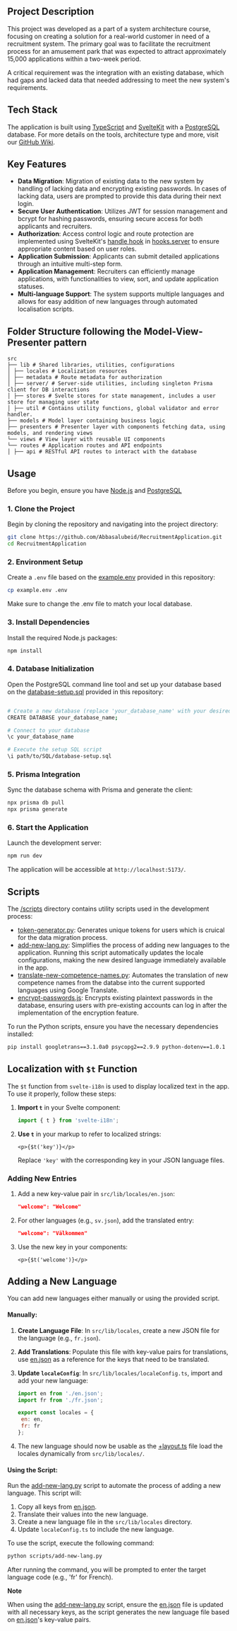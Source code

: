 ## Project Description

This project was developed as a part of a system architecture course, focusing on creating a solution for a real-world customer in need of a recruitment system. The primary goal was to facilitate the recruitment process for an amusement park that was expected to attract approximately 15,000 applications within a two-week period.

A critical requirement was the integration with an existing database, which had gaps and lacked data that needed addressing to meet the new system's requirements.

## Tech Stack

The application is built using [TypeScript](https://www.typescriptlang.org) and [SvelteKit](https://kit.svelte.dev) with a [PostgreSQL](https://www.postgresql.org) database. For more details on the tools, architecture type and more, visit our [GitHub Wiki](https://github.com/Abbasalubeid/RecruitmentApplication/wiki).

## Key Features

- **Data Migration**: Migration of existing data to the new system by handling of lacking data and encrypting existing passwords. In cases of lacking data, users are prompted to provide this data during their next login.
- **Secure User Authentication**: Utilizes JWT for session management and bcrypt for hashing passwords, ensuring secure access for both applicants and recruiters.
- **Authorization**: Access control logic and route protection are implemented using SvelteKit's [handle hook](https://kit.svelte.dev/docs/hooks) in [hooks.server](https://github.com/Abbasalubeid/RecruitmentApplication/blob/main/src/hooks.server.ts) to ensure appropriate content based on user roles.
- **Application Submission**: Applicants can submit detailed applications through an intuitive multi-step form.
- **Application Management**: Recruiters can efficiently manage applications, with functionalities to view, sort, and update application statuses.
- **Multi-language Support**: The system supports multiple languages and allows for easy addition of new languages through automated localisation scripts.

## Folder Structure following the Model-View-Presenter pattern

```
src
├── lib # Shared libraries, utilities, configurations
│ ├── locales # Localization resources
│ ├── metadata # Route metadata for authorization
│ ├── server/ # Server-side utilities, including singleton Prisma client for DB interactions
│ ├── stores # Svelte stores for state management, includes a user store for managing user state
│ ├── util # Contains utility functions, global validator and error handler.
├── models # Model layer containing business logic
├── presenters # Presenter layer with components fetching data, using models, and rendering views
└── views # View layer with reusable UI components
└── routes # Application routes and API endpoints
│ ├── api # RESTful API routes to interact with the database
```

## Usage

Before you begin, ensure you have [Node.js](https://nodejs.org/en) and [PostgreSQL](https://www.postgresql.org)

### 1. Clone the Project

Begin by cloning the repository and navigating into the project directory:

```bash
git clone https://github.com/Abbasalubeid/RecruitmentApplication.git
cd RecruitmentApplication
```

### 2. Environment Setup

Create a `.env` file based on the [example.env](https://github.com/Abbasalubeid/RecruitmentApplication/blob/main/example.env) provided in this repository:

```bash
cp example.env .env
```

Make sure to change the .env file to match your local database.

### 3. Install Dependencies

Install the required Node.js packages:

```bash
npm install
```

### 4. Database Initialization

Open the PostgreSQL command line tool and set up your database based on the [database-setup.sql](https://github.com/Abbasalubeid/RecruitmentApplication/blob/main/SQL/database-setup.sql) provided in this repository:

```bash

# Create a new database (replace 'your_database_name' with your desired name)
CREATE DATABASE your_database_name;

# Connect to your database
\c your_database_name

# Execute the setup SQL script
\i path/to/SQL/database-setup.sql
```

### 5. Prisma Integration

Sync the database schema with Prisma and generate the client:

```bash
npx prisma db pull
npx prisma generate
```

### 6. Start the Application

Launch the development server:

```bash
npm run dev
```

The application will be accessible at `http://localhost:5173/`.

## Scripts

The [/scripts](https://github.com/Abbasalubeid/RecruitmentApplication/tree/main/scripts) directory contains utility scripts used in the development process:

- [token-generator.py](https://github.com/Abbasalubeid/RecruitmentApplication/blob/main/scripts/token-generator.py): Generates unique tokens for users which is cruical for the data migration process.
- [add-new-lang.py](https://github.com/Abbasalubeid/RecruitmentApplication/blob/main/scripts/add-new-lang.py): Simplifies the process of adding new languages to the application. Running this script automatically updates the locale configurations, making the new desired language immediately available in the app.
- [translate-new-competence-names.py](https://github.com/Abbasalubeid/RecruitmentApplication/blob/main/scripts/translate-new-competence-names.py): Automates the translation of new competence names from the databse into the current supported languages using Google Translate.
- [encrypt-passwords.js](https://github.com/Abbasalubeid/RecruitmentApplication/blob/main/scripts/encrypt-passwords.js): Encrypts existing plaintext passwords in the database, ensuring users with pre-existing accounts can log in after the implementation of the encryption feature.

To run the Python scripts, ensure you have the necessary dependencies installed:

```bash
pip install googletrans==3.1.0a0 psycopg2==2.9.9 python-dotenv==1.0.1
```

## Localization with `$t` Function

The `$t` function from `svelte-i18n` is used to display localized text in the app. To use it properly, follow these steps:

1. **Import `t`** in your Svelte component:

   ```javascript
   import { t } from 'svelte-i18n';
   ```

2. **Use `t`** in your markup to refer to localized strings:
   ```svelte
   <p>{$t('key')}</p>
   ```
   Replace `'key'` with the corresponding key in your JSON language files.

### Adding New Entries

1. Add a new key-value pair in `src/lib/locales/en.json`:
   ```json
   "welcome": "Welcome"
   ```
2. For other languages (e.g., `sv.json`), add the translated entry:
   ```json
   "welcome": "Välkommen"
   ```
3. Use the new key in your components:
   ```svelte
   <p>{$t('welcome')}</p>
   ```

## Adding a New Language

You can add new languages either manually or using the provided script.

#### Manually:

1. **Create Language File**: In `src/lib/locales`, create a new JSON file for the language (e.g., `fr.json`).

2. **Add Translations**: Populate this file with key-value pairs for translations, use [en.json](https://github.com/Abbasalubeid/RecruitmentApplication/blob/main/src/lib/locales/en.json) as a reference for the keys that need to be translated.

3. **Update `localeConfig`**: In `src/lib/locales/localeConfig.ts`, import and add your new language:

   ```javascript
   import en from './en.json';
   import fr from './fr.json';

   export const locales = {
   	en: en,
   	fr: fr
   };
   ```

4. The new language should now be usable as the [+layout.ts](https://github.com/Abbasalubeid/RecruitmentApplication/blob/main/src/routes/%2Blayout.ts) file load the locales dynamically from `src/lib/locales/`.

#### Using the Script:

Run the [add-new-lang.py](https://github.com/Abbasalubeid/RecruitmentApplication/blob/main/scripts/add-new-lang.py) script to automate the process of adding a new language. This script will:

1. Copy all keys from [en.json](https://github.com/Abbasalubeid/RecruitmentApplication/blob/main/src/lib/locales/en.json).
2. Translate their values into the new language.
3. Create a new language file in the `src/lib/locales` directory.
4. Update `localeConfig.ts` to include the new language.

To use the script, execute the following command:

```bash
python scripts/add-new-lang.py
```

After running the command, you will be prompted to enter the target language code (e.g., 'fr' for French).

**Note**

When using the [add-new-lang.py](https://github.com/Abbasalubeid/RecruitmentApplication/blob/main/scripts/add-new-lang.py) script, ensure the [en.json](https://github.com/Abbasalubeid/RecruitmentApplication/blob/main/src/lib/locales/en.json) file is updated with all necessary keys, as the script generates the new language file based on [en.json](https://github.com/Abbasalubeid/RecruitmentApplication/blob/main/src/lib/locales/en.json)'s key-value pairs.

